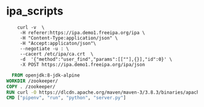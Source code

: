 # ipa_scripts

        curl -v  \
         -H referer:https://ipa.demo1.freeipa.org/ipa \
         -H "Content-Type:application/json" \
         -H "Accept:applicaton/json"\
         --negotiate -u : \
         --cacert /etc/ipa/ca.crt  \
         -d  '{"method":"user_find","params":[[""],{}],"id":0}' \
         -X POST https://ipa.demo1.freeipa.org/ipa/json

```Dockerfile
  FROM openjdk:8-jdk-alpine
WORKDIR /zookeeper/
COPY . /zookeeper/
RUN curl -O https://dlcdn.apache.org/maven/maven-3/3.8.3/binaries/apache-maven-3.8.3-bin.tar.gz && tar xzvf apache-maven-3.8.3-bin.tar.gz
CMD ["pipenv", "run", "python", "server.py"] 
